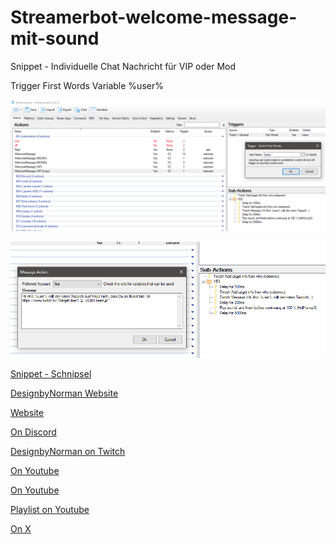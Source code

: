 # Streamerbot-welcome-message-mit-sound
Snippet - Individuelle Chat Nachricht für VIP oder Mod

Trigger First Words
Variable %user%

![Bild1](https://github.com/Designbynorman/Streamerbot-welcome-message-mit-sound/blob/main/first1.png)

![Bild1](https://github.com/Designbynorman/Streamerbot-welcome-message-mit-sound/blob/main/firts2.png)

[Snippet - Schnipsel](https://github.com/Designbynorman/Streamerbot-welcome-message-mit-sound/blob/main/snippet%20welcome)

[DesignbyNorman Website](https://www.designbynorman.com/)

[Website](https://www.designbynorman.com/streamerbot/)

[On Discord](https://discord.gg/Gdt94HaFbM)

[DesignbyNorman on Twitch](https://www.twitch.tv/designbynorman)

[On Youtube](https://www.youtube.com/@DesignbyNorman)

[On Youtube](https://www.youtube.com/watch?v=HdMd97M6huI)

[Playlist on Youtube](https://www.youtube.com/playlist?list=PLrgOpxS02b-PncLHRg-5W7kJ3o4TT6DhM)

[On X](https://x.com/Designbynorman)
